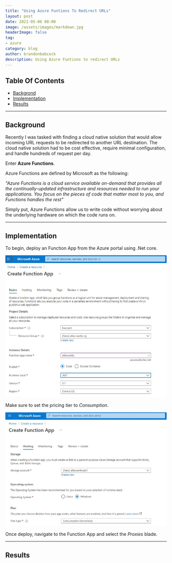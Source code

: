 ```yaml
---
title: "Using Azure Funtions To Redirect URLs"
layout: post
date: 2021-05-06 08:00
image: /assets/images/markdown.jpg
headerImage: false
tag:
- azure
category: blog
author: brandonbabcock
description: Using Azure Funtions to redirect URLs
---
```

## Table Of Contents
- [Backgrond](#background)
- [Implementation](#implementation)
- [Results](#results)

---

## Background

<span class="background">Recently I was tasked with finding a cloud native solution that would allow incoming URL requests to be redirected to another URL destination. The cloud native solution had to be cost effective, require minimal configuration, and handle hundreds of request per day. 

Enter **Azure Functions**.

Azure Functions are defined by Microsoft as the following:

*"Azure Functions is a cloud service available on-demand that provides all the continually-updated infrastructure and resources needed to run your applications. You focus on the pieces of code that matter most to you, and Functions handles the rest"*

Simply put, Azure Functions allow us to write code without worrying about the underlying hardware on which the code runs on.
</span>

---

## Implementation

<span class="implementation">

To begin, deploy an Function App from the Azure portal using .Net core.

![AzureFunction01](/_posts/images/azure_function_url_redirect_01.jpg)

Make sure to set the pricing tier to *Consumption*.

![AzureFunction02](/_posts/images/azure_function_url_redirect_02.jpg)

Once deploy, navigate to the Function App and select the *Proxies* blade.

</span>

---
## Results

<span class="results">
</span>